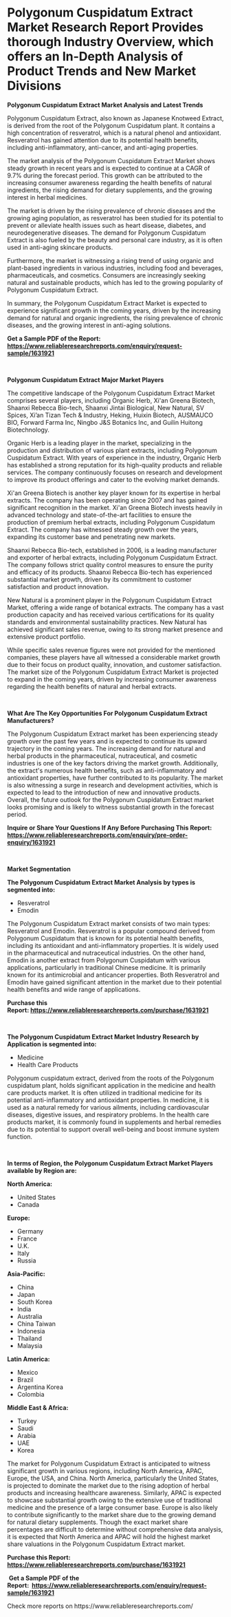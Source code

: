 <p><h1>Polygonum Cuspidatum Extract Market Research Report Provides thorough Industry Overview, which offers an In-Depth Analysis of Product Trends and New Market Divisions</h1></p><p><strong>Polygonum Cuspidatum Extract Market Analysis and Latest Trends</strong></p>
<p><p>Polygonum Cuspidatum Extract, also known as Japanese Knotweed Extract, is derived from the root of the Polygonum Cuspidatum plant. It contains a high concentration of resveratrol, which is a natural phenol and antioxidant. Resveratrol has gained attention due to its potential health benefits, including anti-inflammatory, anti-cancer, and anti-aging properties.</p><p>The market analysis of the Polygonum Cuspidatum Extract Market shows steady growth in recent years and is expected to continue at a CAGR of 9.7% during the forecast period. This growth can be attributed to the increasing consumer awareness regarding the health benefits of natural ingredients, the rising demand for dietary supplements, and the growing interest in herbal medicines.</p><p>The market is driven by the rising prevalence of chronic diseases and the growing aging population, as resveratrol has been studied for its potential to prevent or alleviate health issues such as heart disease, diabetes, and neurodegenerative diseases. The demand for Polygonum Cuspidatum Extract is also fueled by the beauty and personal care industry, as it is often used in anti-aging skincare products.</p><p>Furthermore, the market is witnessing a rising trend of using organic and plant-based ingredients in various industries, including food and beverages, pharmaceuticals, and cosmetics. Consumers are increasingly seeking natural and sustainable products, which has led to the growing popularity of Polygonum Cuspidatum Extract.</p><p>In summary, the Polygonum Cuspidatum Extract Market is expected to experience significant growth in the coming years, driven by the increasing demand for natural and organic ingredients, the rising prevalence of chronic diseases, and the growing interest in anti-aging solutions.</p></p>
<p><strong>Get a Sample PDF of the Report:&nbsp; <a href="https://www.reliableresearchreports.com/enquiry/request-sample/1631921">https://www.reliableresearchreports.com/enquiry/request-sample/1631921</a></strong></p>
<p>&nbsp;</p>
<p><strong>Polygonum Cuspidatum Extract Major Market Players</strong></p>
<p><p>The competitive landscape of the Polygonum Cuspidatum Extract Market comprises several players, including Organic Herb, Xi'an Greena Biotech, Shaanxi Rebecca Bio-tech, Shaanxi Jintai Biological, New Natural, SV Spices, Xi’an Tizan Tech & Industry, Heking, Huixin Biotech, AUSMAUCO BIO, Forward Farma Inc, Ningbo J&S Botanics Inc, and Guilin Huitong Biotechnology. </p><p>Organic Herb is a leading player in the market, specializing in the production and distribution of various plant extracts, including Polygonum Cuspidatum Extract. With years of experience in the industry, Organic Herb has established a strong reputation for its high-quality products and reliable services. The company continuously focuses on research and development to improve its product offerings and cater to the evolving market demands.</p><p>Xi'an Greena Biotech is another key player known for its expertise in herbal extracts. The company has been operating since 2007 and has gained significant recognition in the market. Xi'an Greena Biotech invests heavily in advanced technology and state-of-the-art facilities to ensure the production of premium herbal extracts, including Polygonum Cuspidatum Extract. The company has witnessed steady growth over the years, expanding its customer base and penetrating new markets.</p><p>Shaanxi Rebecca Bio-tech, established in 2006, is a leading manufacturer and exporter of herbal extracts, including Polygonum Cuspidatum Extract. The company follows strict quality control measures to ensure the purity and efficacy of its products. Shaanxi Rebecca Bio-tech has experienced substantial market growth, driven by its commitment to customer satisfaction and product innovation.</p><p>New Natural is a prominent player in the Polygonum Cuspidatum Extract Market, offering a wide range of botanical extracts. The company has a vast production capacity and has received various certifications for its quality standards and environmental sustainability practices. New Natural has achieved significant sales revenue, owing to its strong market presence and extensive product portfolio.</p><p>While specific sales revenue figures were not provided for the mentioned companies, these players have all witnessed a considerable market growth due to their focus on product quality, innovation, and customer satisfaction. The market size of the Polygonum Cuspidatum Extract Market is projected to expand in the coming years, driven by increasing consumer awareness regarding the health benefits of natural and herbal extracts.</p></p>
<p>&nbsp;</p>
<p><strong>What Are The Key Opportunities For Polygonum Cuspidatum Extract Manufacturers?</strong></p>
<p><p>The Polygonum Cuspidatum Extract market has been experiencing steady growth over the past few years and is expected to continue its upward trajectory in the coming years. The increasing demand for natural and herbal products in the pharmaceutical, nutraceutical, and cosmetic industries is one of the key factors driving the market growth. Additionally, the extract's numerous health benefits, such as anti-inflammatory and antioxidant properties, have further contributed to its popularity. The market is also witnessing a surge in research and development activities, which is expected to lead to the introduction of new and innovative products. Overall, the future outlook for the Polygonum Cuspidatum Extract market looks promising and is likely to witness substantial growth in the forecast period.</p></p>
<p><strong>Inquire or Share Your Questions If Any Before Purchasing This Report: <a href="https://www.reliableresearchreports.com/enquiry/pre-order-enquiry/1631921">https://www.reliableresearchreports.com/enquiry/pre-order-enquiry/1631921</a></strong></p>
<p>&nbsp;</p>
<p><strong>Market Segmentation</strong></p>
<p><strong>The Polygonum Cuspidatum Extract Market Analysis by types is segmented into:</strong></p>
<p><ul><li>Resveratrol</li><li>Emodin</li></ul></p>
<p><p>The Polygonum Cuspidatum Extract market consists of two main types: Resveratrol and Emodin. Resveratrol is a popular compound derived from Polygonum Cuspidatum that is known for its potential health benefits, including its antioxidant and anti-inflammatory properties. It is widely used in the pharmaceutical and nutraceutical industries. On the other hand, Emodin is another extract from Polygonum Cuspidatum with various applications, particularly in traditional Chinese medicine. It is primarily known for its antimicrobial and anticancer properties. Both Resveratrol and Emodin have gained significant attention in the market due to their potential health benefits and wide range of applications.</p></p>
<p><strong>Purchase this Report:&nbsp;<a href="https://www.reliableresearchreports.com/purchase/1631921">https://www.reliableresearchreports.com/purchase/1631921</a></strong></p>
<p>&nbsp;</p>
<p><strong>The Polygonum Cuspidatum Extract Market Industry Research by Application is segmented into:</strong></p>
<p><ul><li>Medicine</li><li>Health Care Products</li></ul></p>
<p><p>Polygonum cuspidatum extract, derived from the roots of the Polygonum cuspidatum plant, holds significant application in the medicine and health care products market. It is often utilized in traditional medicine for its potential anti-inflammatory and antioxidant properties. In medicine, it is used as a natural remedy for various ailments, including cardiovascular diseases, digestive issues, and respiratory problems. In the health care products market, it is commonly found in supplements and herbal remedies due to its potential to support overall well-being and boost immune system function.</p></p>
<p>&nbsp;</p>
<p><strong>In terms of Region, the Polygonum Cuspidatum Extract Market Players available by Region are:</strong></p>
<p>
    <p> <strong> North America: </strong>
        <ul>
            <li>United States</li>
            <li>Canada</li>
        </ul>
        </p> 
    <p> <strong> Europe: </strong>
        <ul>
            <li>Germany</li>
            <li>France</li>
            <li>U.K.</li>
            <li>Italy</li>
            <li>Russia</li>
        </ul>
        </p> 
    <p> <strong> Asia-Pacific: </strong>
        <ul>
            <li>China</li>
            <li>Japan</li>
            <li>South Korea</li>
            <li>India</li>
            <li>Australia</li>
            <li>China Taiwan</li>
            <li>Indonesia</li>
            <li>Thailand</li>
            <li>Malaysia</li>
        </ul>
        </p> 
    <p> <strong> Latin America: </strong>
        <ul>
            <li>Mexico</li>
            <li>Brazil</li>
            <li>Argentina Korea</li>
            <li>Colombia</li>
        </ul>
        </p> 
    <p> <strong> Middle East & Africa: </strong>
        <ul>
            <li>Turkey</li>
            <li>Saudi</li>
            <li>Arabia</li>
            <li>UAE</li>
            <li>Korea</li>
        </ul>
    </p>
    </p>
<p><p>The market for Polygonum Cuspidatum Extract is anticipated to witness significant growth in various regions, including North America, APAC, Europe, the USA, and China. North America, particularly the United States, is projected to dominate the market due to the rising adoption of herbal products and increasing healthcare awareness. Similarly, APAC is expected to showcase substantial growth owing to the extensive use of traditional medicine and the presence of a large consumer base. Europe is also likely to contribute significantly to the market share due to the growing demand for natural dietary supplements. Though the exact market share percentages are difficult to determine without comprehensive data analysis, it is expected that North America and APAC will hold the highest market share valuations in the Polygonum Cuspidatum Extract market.</p></p>
<p><strong>Purchase this Report: <a href="https://www.reliableresearchreports.com/purchase/1631921">https://www.reliableresearchreports.com/purchase/1631921</a></strong></p>
<p>&nbsp;<strong>Get a Sample PDF of the Report:&nbsp;&nbsp;<a href="https://www.reliableresearchreports.com/enquiry/request-sample/1631921">https://www.reliableresearchreports.com/enquiry/request-sample/1631921</a></strong></p>
<p><strong></strong></p>
<p>Check more reports on https://www.reliableresearchreports.com/</p>